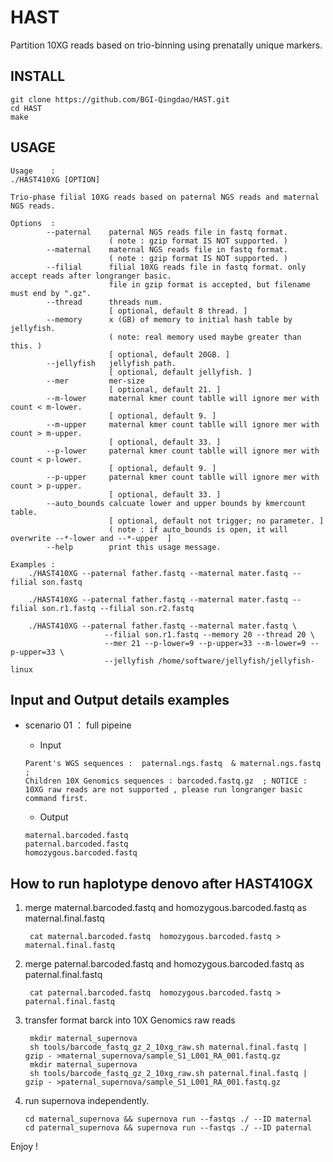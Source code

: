 # HAST
Partition 10XG reads based on trio-binning using prenatally unique markers.

## INSTALL

```
git clone https://github.com/BGI-Qingdao/HAST.git
cd HAST
make
```

## USAGE

```
Usage    :
./HAST410XG [OPTION]

Trio-phase filial 10XG reads based on paternal NGS reads and maternal NGS reads.

Options  :
        --paternal    paternal NGS reads file in fastq format.
                      ( note : gzip format IS NOT supported. )
        --maternal    maternal NGS reads file in fastq format.
                      ( note : gzip format IS NOT supported. )
        --filial      filial 10XG reads file in fastq format. only accept reads after longranger basic.
                      file in gzip format is accepted, but filename must end by ".gz".
        --thread      threads num.
                      [ optional, default 8 thread. ]
        --memory      x (GB) of memory to initial hash table by jellyfish.
                      ( note: real memory used maybe greater than this. )
                      [ optional, default 20GB. ]
        --jellyfish   jellyfish path.
                      [ optional, default jellyfish. ]
        --mer         mer-size
                      [ optional, default 21. ]
        --m-lower     maternal kmer count tablle will ignore mer with count < m-lower.
                      [ optional, default 9. ]
        --m-upper     maternal kmer count tablle will ignore mer with count > m-upper.
                      [ optional, default 33. ]
        --p-lower     paternal kmer count tablle will ignore mer with count < p-lower.
                      [ optional, default 9. ]
        --p-upper     paternal kmer count tablle will ignore mer with count > p-upper.
                      [ optional, default 33. ]
        --auto_bounds calcuate lower and upper bounds by kmercount table.
                      [ optional, default not trigger; no parameter. ]
                      ( note : if auto_bounds is open, it will overwrite --*-lower and --*-upper  ]
        --help        print this usage message.

Examples :
    ./HAST410XG --paternal father.fastq --maternal mater.fastq --filial son.fastq

    ./HAST410XG --paternal father.fastq --maternal mater.fastq --filial son.r1.fastq --filial son.r2.fastq

    ./HAST410XG --paternal father.fastq --maternal mater.fastq \
                     --filial son.r1.fastq --memory 20 --thread 20 \
                     --mer 21 --p-lower=9 --p-upper=33 --m-lower=9 --p-upper=33 \
                     --jellyfish /home/software/jellyfish/jellyfish-linux
```

## Input and Output details examples

*  scenario 01 ： full pipeine
        
      * Input 

       Parent's WGS sequences :  paternal.ngs.fastq  & maternal.ngs.fastq ;
       Children 10X Genomics sequences : barcoded.fastq.gz  ; NOTICE : 10XG raw reads are not supported , please run longranger basic command first.
      

      * Output
      
       maternal.barcoded.fastq
       paternal.barcoded.fastq
       homozygous.barcoded.fastq
      
## How to run haplotype denovo after HAST410GX

1. merge maternal.barcoded.fastq and homozygous.barcoded.fastq as maternal.final.fastq
      
        cat maternal.barcoded.fastq  homozygous.barcoded.fastq > maternal.final.fastq
     
2. merge paternal.barcoded.fastq and homozygous.barcoded.fastq as paternal.final.fastq 

        cat paternal.barcoded.fastq  homozygous.barcoded.fastq > paternal.final.fastq 
   
3. transfer format barck into 10X Genomics raw reads 
        
        mkdir maternal_supernova
        sh tools/barcode_fastq_gz_2_10xg_raw.sh maternal.final.fastq | gzip - >maternal_supernova/sample_S1_L001_RA_001.fastq.gz
        mkdir maternal_supernova
        sh tools/barcode_fastq_gz_2_10xg_raw.sh paternal.final.fastq | gzip - >paternal_supernova/sample_S1_L001_RA_001.fastq.gz 

4. run supernova independently.
       
       cd maternal_supernova && supernova run --fastqs ./ --ID maternal 
       cd paternal_supernova && supernova run --fastqs ./ --ID paternal 
       
Enjoy !
